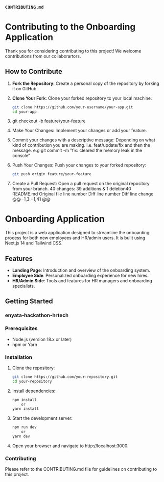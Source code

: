 ### `CONTRIBUTING.md`
# Contributing to the Onboarding Application

Thank you for considering contributing to this project! We welcome contributions from our collaborartors.

## How to Contribute

1. **Fork the Repository**: Create a personal copy of the repository by forking it on GitHub.

2. **Clone Your Fork**: Clone your forked repository to your local machine:
   ```bash
   git clone https://github.com/your-username/your-app.git
   cd your-app


3. git checkout -b feature/your-feature

4. Make Your Changes: Implement your changes or add your feature.

5. Commit your changes with a descriptive message: Depending on what kind of contribution you are making. i.e. feat/update/fix and then the message. e.g git commit -m "fix: cleared the memory leak in the console"

6. Push Your Changes: Push your changes to your forked repository:
    ```bash
    git push origin feature/your-feature
7. Create a Pull Request: Open a pull request on the original repository from your branch.
 40 changes: 39 additions & 1 deletion40  
README.md
Original file line number	Diff line number	Diff line change
@@ -1,3 +1,41 @@
# Onboarding Application

This project is a web application designed to streamline the onboarding process for both new employees and HR/admin users. It is built using Next.js 14 and Tailwind CSS.

## Features

- **Landing Page**: Introduction and overview of the onboarding system.
- **Employee Side**: Personalized onboarding experience for new hires.
- **HR/Admin Side**: Tools and features for HR managers and onboarding specialists.

## Getting Started

### enyata-hackathon-hrtech
### Prerequisites

- Node.js (version 18.x or later)
- npm or Yarn

### Installation

1. Clone the repository:
   ```bash
   git clone https://github.com/your-repository.git
   cd your-repository

2. Install dependencies:
    ```bash
    npm install 
        or 
    yarn install
3. Start the development server:
    ```bash
    npm run dev 
        or 
    yarn dev

4. Open your browser and navigate to http://localhost:3000.


### Contributing
Please refer to the CONTRIBUTING.md file for guidelines on contributing to this project.